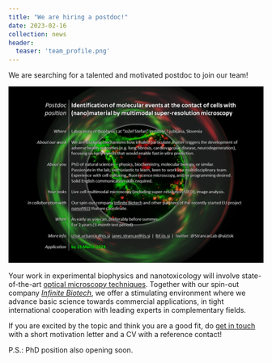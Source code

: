 ```yaml
---
title: "We are hiring a postdoc!"
date: 2023-02-16
collection: news
header:
  teaser: 'team_profile.png'
---
```


We are searching for a talented and motivated postdoc to join our team! 

[![postdoc](/images/news_2302-postdoc.png)](/files/news/2023-02-16_postdoc.pdf)

Your work in experimental biophysics and nanotoxicology will involve state-of-the-art [optical microscopy techniques](/resources/). Together with our spin-out company [*Infinite Biotech*](http://www.infinite-biotech.com/), we offer a stimulating environment where we advance basic science towards commercial applications, in tight international cooperation with leading experts in complementary fields.

If you are excited by the topic and think you are a good fit, do [get in touch](/contact/) with a short motivation letter and a CV with a reference contact!

P.S.: PhD position also opening soon.  